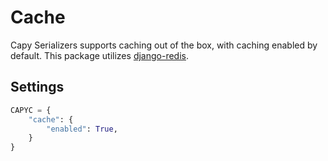 # Cache

Capy Serializers supports caching out of the box, with caching enabled by default. This package utilizes [django-redis](https://github.com/jazzband/django-redis).

## Settings

```python
CAPYC = {
    "cache": {
        "enabled": True,
    }
}
```
